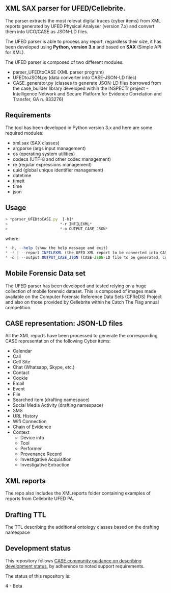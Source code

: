 ## XML SAX parser for UFED/Cellebrite.
The parser extracts the most relevat digital traces (cyber items) from XML reports generated by UFED Physical Analyser (version 7.x) and convert them into UCO/CASE as JSON-LD files.

The UFED parser is able to process any report, regardless their size, it has been developed using **Python, version 3.x** and based on **SAX** (Simple API for XML).

The UFED parser is composed of two different modules:

* parser_UFEDtoCASE (XML parser program)
* UFEDtoJSON.py (data converter into CASE-JSON-LD files)
* CASE_generator.py (classes to generate JSON-LD files borrowed from the case_builder library developed within the INSPECTr project - Intelligence Network and Secure Platform for Evidence Correlation and Transfer, GA n. 833276)

## Requirements
The tool has been developed in Python version 3.x and here are some required modules:

* xml.sax (SAX classes)
* argparse (args input management)
* os (operating system utilities)
* codecs (UTF-8 and other codec management)
* re (regular expressions management)
* uuid (global unique identifier management)
* datetime
* timeit
* time 
* json

## Usage

```js
> *parser_UFEDtoCASE.py  [-h]*
>                       *-r INFILEXML*
>                       *-o OUTPUT_CASE_JSON*
```
where:

```js
* -h, --help (show the help message and exit)
* -r | --report INFILEXML (the UFED XML report to be converted into CASE, compulsary)
* -o | --output OUTPUT_CASE_JSON (CASE-JSON-LD file to be generated, compulsory)
```

## Mobile Forensic Data set
The UFED parser has been developed and tested relying on a huge collection of mobile forensic dataset. This is composed of images made available on the Computer Forensic Reference Data Sets  (CFReDS) Project and also on those provided by Cellebrite within he Catch The Flag annual competition.

## CASE representation: JSON-LD files
All the XML reports have been processed to generate the corresponding CASE representation of the following Cyber items:

* Calendar
* Call
* Cell Site
* Chat (Whatsapp, Skype, etc.)
* Contact
* Cookie
* Email
* Event
* File
* Searched item (drafting namespace)
* Social Media Activity (drafting namespace)
* SMS
* URL History
* Wifi Connection 
* Chain of Evidence
* Context
  * Device info
  * Tool
  * Performer
  * Provenance Record
  * Investigative Acquisition
  * Investigative Extraction


## XML reports

The repo also includes the XMLreports folder containing examples of reports from Cellebrite UFED PA.

## Drafting TTL

The TTL describing the additional ontology classes based on the drafting namespace

## Development status

This repository follows [CASE community guidance on describing development status](https://caseontology.org/resources/github_policies.html#development-statuses), by adherence to noted support requirements.

The status of this repository is:

4 - Beta
